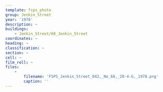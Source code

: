 ```yaml
---
template: fsps_photo
group: Jenkin_Street
year: '1978'
description: ~
buildings:
    - Jenkin_Street/68_Jenkin_Street
coordinates: ~
heading: ~
classification: ~
section: ~
cell: ~
film_roll: ~
files:
    -
        filename: 'FSPS_Jenkin_Street_042,_No_68,_20-4-G,_1978.png'
        caption: ''
---
```

